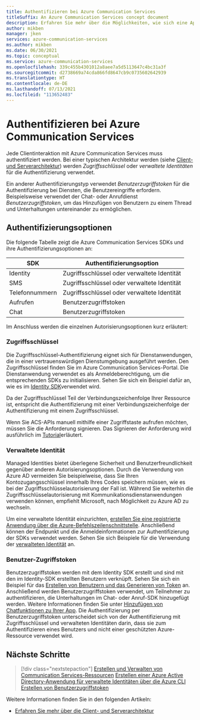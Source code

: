 ```yaml
---
title: Authentifizieren bei Azure Communication Services
titleSuffix: An Azure Communication Services concept document
description: Erfahren Sie mehr über die Möglichkeiten, wie sich eine App oder ein Dienst bei Communication Services authentifizieren kann.
author: mikben
manager: jken
services: azure-communication-services
ms.author: mikben
ms.date: 06/30/2021
ms.topic: conceptual
ms.service: azure-communication-services
ms.openlocfilehash: 339c455b4301012a8aee7a5d5113647c4bc31a3f
ms.sourcegitcommit: d2738669a74cda866fd8647cb9c0735602642939
ms.translationtype: HT
ms.contentlocale: de-DE
ms.lasthandoff: 07/13/2021
ms.locfileid: "113652483"
---
```

# <a name="authenticate-to-azure-communication-services"></a>Authentifizieren bei Azure Communication Services

Jede Clientinteraktion mit Azure Communication Services muss authentifiziert werden. Bei einer typischen Architektur werden (siehe [Client- und Serverarchitektur](./client-and-server-architecture.md)) werden *Zugriffsschlüssel* oder *verwaltete Identitäten* für die Authentifizierung verwendet.

Ein anderer Authentifizierungstyp verwendet *Benutzerzugriffstoken* für die Authentifizierung bei Diensten, die Benutzereingriffe erfordern. Beispielsweise verwendet der Chat- oder Anrufdienst *Benutzerzugriffstoken*, um das Hinzufügen von Benutzern zu einem Thread und Unterhaltungen untereinander zu ermöglichen.

## <a name="authentication-options"></a>Authentifizierungsoptionen

Die folgende Tabelle zeigt die Azure Communication Services SDKs und ihre Authentifizierungsoptionen an:

| SDK    | Authentifizierungsoption                               |
| ----------------- | ----------------------------------------------------|
| Identity          | Zugriffsschlüssel oder verwaltete Identität                      |
| SMS               | Zugriffsschlüssel oder verwaltete Identität                      |
| Telefonnummern     | Zugriffsschlüssel oder verwaltete Identität                      |
| Aufrufen           | Benutzerzugriffstoken                                   |
| Chat              | Benutzerzugriffstoken                                   |

Im Anschluss werden die einzelnen Autorisierungsoptionen kurz erläutert:

### <a name="access-key"></a>Zugriffsschlüssel

Die Zugriffsschlüssel-Authentifizierung eignet sich für Dienstanwendungen, die in einer vertrauenswürdigen Dienstumgebung ausgeführt werden. Den Zugriffsschlüssel finden Sie im Azure Communication Services-Portal. Die Dienstanwendung verwendet es als Anmeldeberechtigung, um die entsprechenden SDKs zu initialisieren. Sehen Sie sich ein Beispiel dafür an, wie es im [Identity SDK](../quickstarts/access-tokens.md)verwendet wird. 

Da der Zugriffsschlüssel Teil der Verbindungszeichenfolge Ihrer Ressource ist, entspricht die Authentifizierung mit einer Verbindungszeichenfolge der Authentifizierung mit einem Zugriffsschlüssel.

Wenn Sie ACS-APIs manuell mithilfe einer Zugriffstaste aufrufen möchten, müssen Sie die Anforderung signieren. Das Signieren der Anforderung wird ausführlich im [Tutorial](../tutorials/hmac-header-tutorial.md)erläutert.

### <a name="managed-identity"></a>Verwaltete Identität

Managed Identities bietet überlegene Sicherheit und Benutzerfreundlichkeit gegenüber anderen Autorisierungsoptionen. Durch die Verwendung von Azure AD vermeiden Sie beispielweise, dass Sie Ihren Kontozugangsschlüssel innerhalb Ihres Codes speichern müssen, wie es bei der Zugriffsschlüsselautorisierung der Fall ist. Während Sie weiterhin die Zugriffsschlüsselautorisierung mit Kommunikationsdienstanwendungen verwenden können, empfiehlt Microsoft, nach Möglichkeit zu Azure AD zu wechseln. 

Um eine verwaltete Identität einzurichten, [erstellen Sie eine registrierte Anwendung über die Azure-Befehlszeilenschnittstelle](../quickstarts/identity/service-principal-from-cli.md). Anschließend können der Endpunkt und die Anmeldeinformationen zur Authentifizierung der SDKs verwendet werden. Sehen Sie sich Beispiele für die Verwendung der [verwalteten Identität](../quickstarts/identity/service-principal.md) an.

### <a name="user-access-tokens"></a>Benutzer-Zugriffstoken

Benutzerzugriffstoken werden mit dem Identity SDK erstellt und sind mit den im Identity-SDK erstellten Benutzern verknüpft. Sehen Sie sich ein Beispiel für das [Erstellen von Benutzern und das Generieren von Token](../quickstarts/access-tokens.md) an. Anschließend werden Benutzerzugriffstoken verwendet, um Teilnehmer zu authentifizieren, die Unterhaltungen im Chat- oder Anruf-SDK hinzugefügt werden. Weitere Informationen finden Sie unter [Hinzufügen von Chatfunktionen zu Ihrer App](../quickstarts/chat/get-started.md). Die Authentifizierung per Benutzerzugriffstoken unterscheidet sich von der Authentifizierung mit Zugriffsschlüssel und verwalteten Identitäten darin, dass sie zum Authentifizieren eines Benutzers und nicht einer geschützten Azure-Ressource verwendet wird.

## <a name="next-steps"></a>Nächste Schritte

> [!div class="nextstepaction"]
> [Erstellen und Verwalten von Communication Services-Ressourcen](../quickstarts/create-communication-resource.md)
> [Erstellen einer Azure Active Directory-Anwendung für verwaltete Identitäten über die Azure CLI](../quickstarts/identity/service-principal-from-cli.md)
> [Erstellen von Benutzerzugriffstoken](../quickstarts/access-tokens.md)

Weitere Informationen finden Sie in den folgenden Artikeln:
- [Erfahren Sie mehr über die Client- und Serverarchitektur](../concepts/client-and-server-architecture.md)
